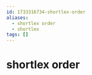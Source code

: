 ```yaml
---
id: 1733316734-shortlex-order
aliases:
  - shortlex order
  - shortlex
tags: []
---
```


# shortlex order

